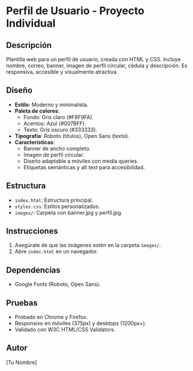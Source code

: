 # Perfil de Usuario - Proyecto Individual

## Descripción
Plantilla web para un perfil de usuario, creada con HTML y CSS. Incluye nombre, correo, banner, imagen de perfil circular, cédula y descripción. Es responsiva, accesible y visualmente atractiva.

## Diseño
- **Estilo**: Moderno y minimalista.
- **Paleta de colores**:
  - Fondo: Gris claro (#F8F9FA).
  - Acentos: Azul (#007BFF).
  - Texto: Gris oscuro (#333333).
- **Tipografía**: Roboto (títulos), Open Sans (texto).
- **Características**:
  - Banner de ancho completo.
  - Imagen de perfil circular.
  - Diseño adaptable a móviles con media queries.
  - Etiquetas semánticas y alt text para accesibilidad.

## Estructura
- `index.html`: Estructura principal.
- `styles.css`: Estilos personalizados.
- `images/`: Carpeta con banner.jpg y perfil.jpg.

## Instrucciones
1. Asegúrate de que las imágenes estén en la carpeta `images/`.
2. Abre `index.html` en un navegador.

## Dependencias
- Google Fonts (Roboto, Open Sans).

## Pruebas
- Probado en Chrome y Firefox.
- Responsivo en móviles (375px) y desktops (1200px+).
- Validado con W3C HTML/CSS Validators.

## Autor
[Tu Nombre]